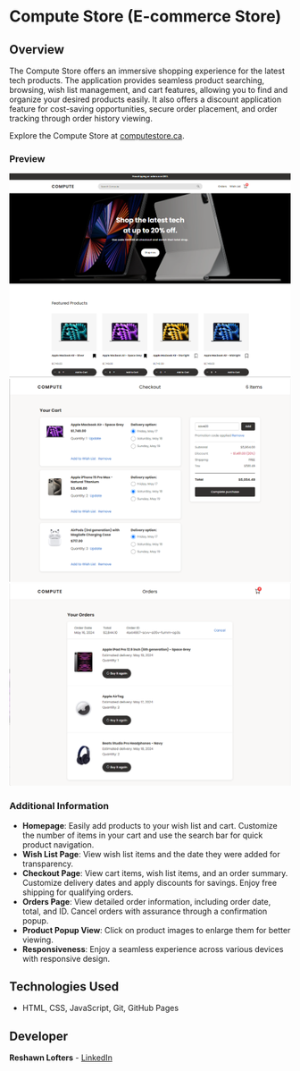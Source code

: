 # Compute Store (E-commerce Store)

## Overview
The Compute Store offers an immersive shopping experience for the latest tech products. The application provides seamless product searching, browsing, wish list management, and cart features, allowing you to find and organize your desired products easily. It also offers a discount application feature for cost-saving opportunities, secure order placement, and order tracking through order history viewing.

Explore the Compute Store at [computestore.ca](computestore.ca).

### Preview
![Compute Store](images/project/project-homepage-1.png)
![Compute Store](images/project/project-checkout-page.png)
![Compute Store](images/project/project-orders-page.png)

### Additional Information
- **Homepage**: Easily add products to your wish list and cart. Customize the number of items in your cart and use the search bar for quick product navigation.
- **Wish List Page**: View wish list items and the date they were added for transparency.
- **Checkout Page**: View cart items, wish list items, and an order summary. Customize delivery dates and apply discounts for savings. Enjoy free shipping for qualifying orders.
- **Orders Page**: View detailed order information, including order date, total, and ID. Cancel orders with assurance through a confirmation popup.
- **Product Popup View**: Click on product images to enlarge them for better viewing.
- **Responsiveness**: Enjoy a seamless experience across various devices with responsive design.

## Technologies Used
- HTML, CSS, JavaScript, Git, GitHub Pages

## Developer
**Reshawn Lofters** - [LinkedIn](https://www.linkedin.com/in/reshawnlofters/)